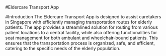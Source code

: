 #Eldercare Transport App

#Introduction
The Eldercare Transport App is designed to assist caretakers in Singapore with efficiently managing transportation routes for elderly patients. The app provides a streamlined solution for routing from various patient locations to a central facility, while also offering functionalities for seat management for both ambulant and wheelchair-bound patients. This ensures that the transportation process is organized, safe, and efficient, catering to the specific needs of the elderly population.
